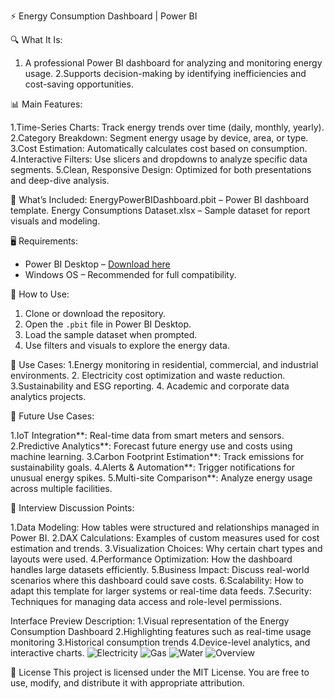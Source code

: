  ⚡ Energy Consumption Dashboard | Power BI
 
 🔍 What It Is:
1. A professional Power BI dashboard for analyzing and monitoring energy usage.
2.Supports decision-making by identifying inefficiencies and cost-saving opportunities.

 📊 Main Features:

 1.Time-Series Charts: Track energy trends over time (daily, monthly, yearly).
 2.Category Breakdown: Segment energy usage by device, area, or type.
 3.Cost Estimation: Automatically calculates cost based on consumption.
 4.Interactive Filters: Use slicers and dropdowns to analyze specific data segments.
 5.Clean, Responsive Design: Optimized for both presentations and deep-dive analysis.

 📂 What’s Included:
EnergyPowerBIDashboard.pbit – Power BI dashboard template.
Energy Consumptions Dataset.xlsx – Sample dataset for report visuals and modeling.

 🖥️ Requirements:

* Power BI Desktop – [Download here](https://powerbi.microsoft.com/desktop/)
* Windows OS – Recommended for full compatibility.

🚀 How to Use:
1. Clone or download the repository.
2. Open the `.pbit` file in Power BI Desktop.
3. Load the sample dataset when prompted.
4. Use filters and visuals to explore the energy data.

 🎯 Use Cases:
1.Energy monitoring in residential, commercial, and industrial environments.
2. Electricity cost optimization and waste reduction.
3.Sustainability and ESG reporting.
4. Academic and corporate data analytics projects.

 🔮 Future Use Cases:

1.IoT Integration**: Real-time data from smart meters and sensors.
2.Predictive Analytics**: Forecast future energy use and costs using machine learning.
3.Carbon Footprint Estimation**: Track emissions for sustainability goals.
4.Alerts & Automation**: Trigger notifications for unusual energy spikes.
5.Multi-site Comparison**: Analyze energy usage across multiple facilities.


💼 Interview Discussion Points:

1.Data Modeling: How tables were structured and relationships managed in Power BI.
2.DAX Calculations: Examples of custom measures used for cost estimation and trends.
3.Visualization Choices: Why certain chart types and layouts were used.
4.Performance Optimization: How the dashboard handles large datasets efficiently.
5.Business Impact: Discuss real-world scenarios where this dashboard could save costs.
6.Scalability: How to adapt this template for larger systems or real-time data feeds.
7.Security: Techniques for managing data access and role-level permissions.


Interface Preview Description: 
1.Visual representation of the Energy Consumption Dashboard
2.Highlighting features such as real-time usage monitoring
3.Historical consumption trends
4.Device-level analytics, and interactive charts.
![Electricity](https://github.com/user-attachments/assets/dcbd9a5d-e1b4-4695-98e8-26a091235a84)
![Gas](https://github.com/user-attachments/assets/091b1b29-cf46-4fbb-a5f4-14c894b186c9)
![Water](https://github.com/user-attachments/assets/53a611a9-9834-4369-8b26-6363db717e48)
![Overview](https://github.com/user-attachments/assets/da5a835e-ef2b-4796-a312-ac8eaa3e49ba)


📄 License
This project is licensed under the MIT License. You are free to use, modify, and distribute it with appropriate attribution.

